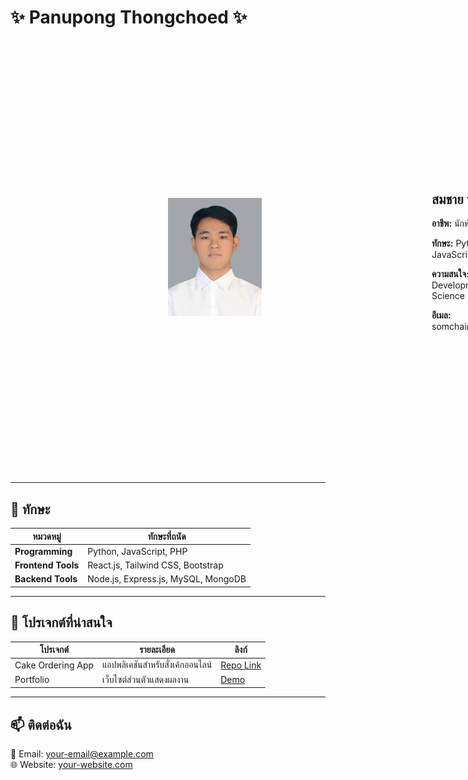 # ✨ Panupong Thongchoed ✨

<div style="display: flex; align-items: center; gap: 20px;">
  <img src="img/Myself.jpg" alt="image" style="margin: 50%; width: 150px;">
  <div>
    <h2>สมชาย นักพัฒนา</h2>
    <p><strong>อาชีพ:</strong> นักพัฒนาซอฟต์แวร์</p>
    <p><strong>ทักษะ:</strong> Python, JavaScript, Docker</p>
    <p><strong>ความสนใจ:</strong> Web Development, Data Science</p>
    <p><strong>อีเมล:</strong> somchai@example.com</p>
  </div>
</div>


---

## 🔧 **ทักษะ**

| **หมวดหมู่**       | **ทักษะที่ถนัด**                     |
|---------------------|---------------------------------------|
| **Programming**     | Python, JavaScript, PHP              |
| **Frontend Tools**  | React.js, Tailwind CSS, Bootstrap    |
| **Backend Tools**   | Node.js, Express.js, MySQL, MongoDB  |

---

## 📂 **โปรเจกต์ที่น่าสนใจ**

| โปรเจกต์         | รายละเอียด                              | ลิงก์                                     |
|-------------------|-----------------------------------------|-------------------------------------------|
| Cake Ordering App | แอปพลิเคชันสำหรับสั่งเค้กออนไลน์      | [Repo Link](https://github.com/your-repo) |
| Portfolio         | เว็บไซต์ส่วนตัวแสดงผลงาน             | [Demo](https://your-portfolio.com)        |

---

## 📫 **ติดต่อฉัน**
📧 Email: [your-email@example.com](mailto:your-email@example.com)  
🌐 Website: [your-website.com](https://your-website.com)  
